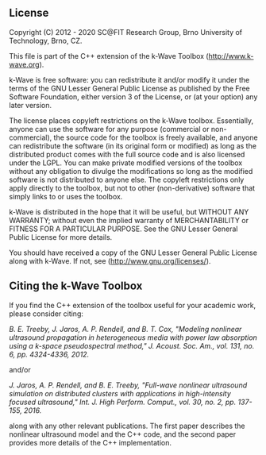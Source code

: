 ## License

Copyright (C) 2012 - 2020 SC\@FIT Research Group,
Brno University of Technology, Brno, CZ.

This file is part of the C++ extension of the k-Wave Toolbox
(http://www.k-wave.org).

k-Wave is free software: you can redistribute it and/or modify it under the
terms of the GNU Lesser General Public License as published by the Free
Software Foundation, either version 3 of the License, or (at your option)
any later version.

The license places copyleft restrictions on the k-Wave toolbox. Essentially,
anyone can use the software for any purpose (commercial or non-commercial), the
source code for the toolbox is freely available, and anyone can redistribute the
software (in its original form or modified) as long as the distributed product
comes with the full source code and is also licensed under the LGPL. You can
make private modified versions of the toolbox without any obligation to divulge
the modifications so long as the modified software is not distributed to anyone
else. The copyleft restrictions only apply directly to the toolbox, but not to
other (non-derivative) software that simply links to or uses the toolbox.

k-Wave is distributed in the hope that it will be useful, but WITHOUT ANY
WARRANTY; without even the implied warranty of MERCHANTABILITY or FITNESS FOR A
PARTICULAR PURPOSE. See the GNU Lesser General Public License for more details.

You should have received a copy of the GNU Lesser General Public License along
with k-Wave. If not, see (http://www.gnu.org/licenses/).


## Citing the k-Wave Toolbox

If you find the C++ extension of the toolbox useful for your academic work,
please consider citing:

_B. E. Treeby, J. Jaros, A. P. Rendell, and B. T. Cox, "Modeling nonlinear
ultrasound propagation in heterogeneous media with power law absorption using a
k-space pseudospectral method," J. Acoust. Soc. Am., vol. 131, no. 6, pp.
4324-4336, 2012._

and/or

_J. Jaros, A. P. Rendell, and B. E. Treeby, "Full-wave nonlinear ultrasound
simulation on distributed clusters with applications in high-intensity focused
ultrasound," Int. J. High Perform. Comput., vol. 30, no. 2, pp. 137-155, 2016._

along with any other relevant publications. The first paper describes the
nonlinear ultrasound model and the C++ code, and the second paper provides more
details of the C++ implementation.
